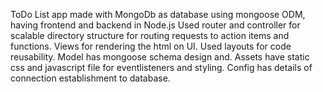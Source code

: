 ToDo List app made with MongoDb as database using mongoose ODM, having frontend and backend in Node.js
Used router and controller for scalable directory structure for routing requests to action items and functions.
Views for rendering the html on UI. Used layouts for code reusability.
Model has mongoose schema design and.
Assets have static css and javascript file for eventlisteners and styling.
Config has details of connection establishment to database.